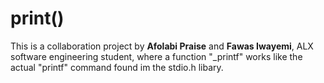 # print()
This is a collaboration project by **Afolabi Praise** and **Fawas Iwayemi**, ALX software engineering student, where a function "_printf" works like the actual "printf" command found im the stdio.h libary.  
